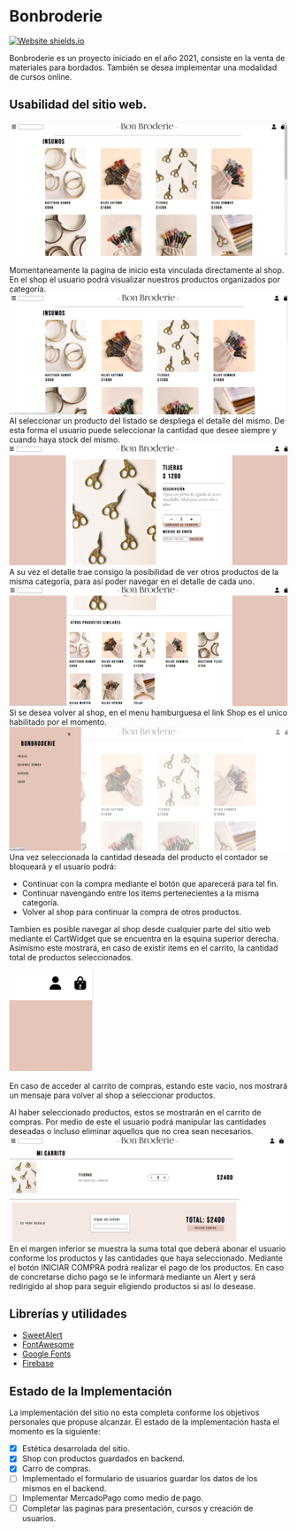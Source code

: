 # Bonbroderie

[![Website shields.io](https://img.shields.io/website-up-down-green-red/http/shields.io.svg)](http://shields.io/)

Bonbroderie es un proyecto iniciado en el año 2021, consiste en la venta de materiales para bordados.
También se desea implementar una modalidad de cursos online.

## Usabilidad del sitio web.


![Gif Shop](markdown/gif/GIF-Shop-BonBroderie.gif)

Momentaneamente la pagina de inicio esta vinculada directamente al shop.
En el shop el usuario podrá visualizar nuestros productos organizados por categoría.
![Imagen del Shop](markdown/Shop.png)
Al seleccionar un producto del listado se despliega el detalle del mismo. De esta forma el usuario puede seleccionar la cantidad que desee siempre y cuando haya stock del mismo.
![Imagen de detalle](markdown/Detalle.png)
A su vez el detalle trae consigo la posibilidad de ver otros productos de la misma categoría, para así poder navegar en el detalle de cada uno.
![Imagen de similares](markdown/Similares.png)
Si se desea volver al shop, en el menu hamburguesa el link Shop es el unico habilitado por el momento.
![Imagen del menu](markdown/Menu.png)
Una vez seleccionada la cantidad deseada del producto el contador se bloqueará y el usuario podrá:

* Continuar con la compra mediante el botón que aparecerá para tal fin.
* Continuar navengando entre los items pertenecientes a la misma categoría.
* Volver al shop para continuar la compra de otros productos.

Tambien es posible navegar al shop desde cualquier parte del sitio web mediante el CartWidget que se encuentra en la esquina superior derecha. Asímismo este mostrará, en caso de existir items en el carrito, la cantidad total de productos seleccionados.

![Iamgen del CartWidget](markdown/CartWidget.png)

En caso de acceder al carrito de compras, estando este vacío, nos mostrará un mensaje para volver al shop a seleccionar productos.

Al haber seleccionado productos, estos se mostrarán en el carrito de compras. Por medio de este el usuario podrá manipular las cantidades deseadas o incluso eliminar aquellos que no crea sean necesarios.
![Imagen del Carrito](markdown/Carrito.png)
En el margen inferior se muestra la suma total que deberá abonar el usuario conforme los productos y las cantidades que haya seleccionado. Mediante el botón INICIAR COMPRA podrá realizar el pago de los productos.
En caso de concretarse dicho pago se le informará mediante un Alert y será redirigido al shop para seguir eligiendo productos si asi lo desease.

## Librerías y utilidades

* [SweetAlert](https://sweetalert2.github.io/recipe-gallery/sweetalert2-react.html "Link SweetAlert")
* [FontAwesome](https://fontawesome.com/ "Link FontAwesome")
* [Google Fonts](https://fonts.google.com/ "Link Google Fonts")
* [Firebase](https://firebase.google.com/products/firestore?gclid=CjwKCAjwi6WSBhA-EiwA6Niok7uNcjErA_kbiQ9whaoKua7WSBDyUdOMGS-l0SMWZFs6Dq-8--uaKxoCiBkQAvD_BwE&gclsrc=aw.ds "Link Firebase")

## Estado de la Implementación

La implementación del sitio no esta completa conforme los objetivos personales que propuse alcanzar. El estado de la implementación hasta el momento es la siguiente:

- [x] Estética desarrolada del sitio.
- [x] Shop con productos guardados en backend.
- [x] Carro de compras.
- [ ] Implementado el formulario de usuarios guardar los datos de los mismos en el backend.
- [ ] Implementar MercadoPago como medio de pago.
- [ ] Completar las paginas para presentación, cursos y creación de usuarios.

[^1]: volver al inicio.

